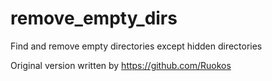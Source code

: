 # remove_empty_dirs
Find and remove empty directories except hidden directories

Original version written by https://github.com/Ruokos
